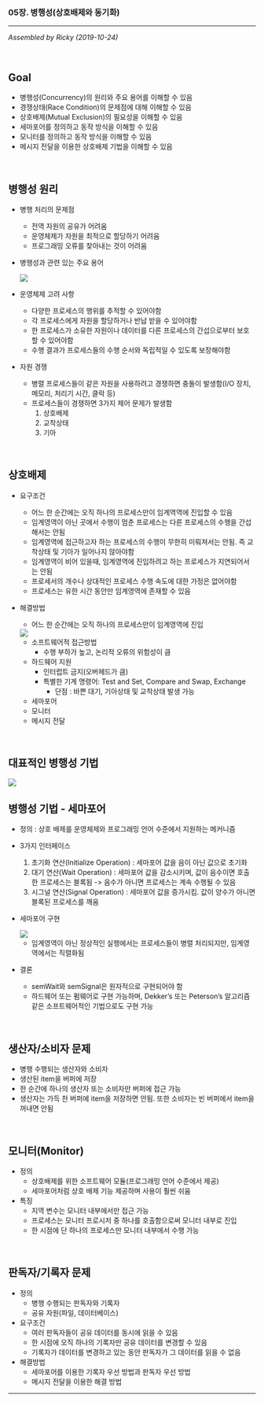 ### 05장. 병행성(상호배제와 동기화)

---

*Assembled by Ricky (2019-10-24)*

<br>

## Goal

- 병행성(Concurrency)의 원리와 주요 용어를 이해할 수 있음
- 경쟁상태(Race Condition)의 문제점에 대해 이해할 수 있음
- 상호배제(Mutual Exclusion)의 필요성을 이해할 수 있음
- 세마포어를 정의하고 동작 방식을 이해할 수 있음
- 모니터를 정의하고 동작 방식을 이해할 수 있음
- 메시지 전달을 이용한 상호배제 기법을 이해할 수 있음

<br>

## 병행성 원리

- 병행 처리의 문제점

  - 전역 자원의 공유가 어려움
  - 운영체제가 자원을 최적으로 할당하기 어려움
  - 프로그래밍 오류를 찾아내는 것이 어려움

- 병행성과 관련 있는 주요 용어

  <img src="../resources/os-05-001.png">

- 운영체제 고려 사항

  - 다양한 프로세스의 행위를 추적할 수 있어야함
  - 각 프로세스에게 자원을 할당하거나 반납 받을 수 있어야함
  - 한 프로세스가 소유한 자원이나 데이터를 다른 프로세스의 간섭으로부터 보호할 수 있어야함
  - 수행 결과가 프로세스들의 수행 순서와 독립적일 수 있도록 보장해야함

- 자원 경쟁

  - 병렬 프로세스들이 같은 자원을 사용하려고 경쟁하면 충돌이 발생함(I/O 장치, 메모리, 처리기 시간, 클락 등)
  - 프로세스들이 경쟁하면 3가지 제어 문제가 발생함
    1. 상호배제
    2. 교착상태
    3. 기아

<br>

## 상호배제

- 요구조건

  - 어느 한 순간에는 오직 하나의 프로세스만이 임계역역에 진입할 수 있음
  - 임계영역이 아닌 곳에서 수행이 멈춘 프로세스는 다른 프로세스의 수행을 간섭해서는 안됨
  - 임계영역에 접근하고자 하는 프로세스의 수행이 무한히 미뤄져서는 안됨. 즉 교착상태 및 기아가 일어나지 않아야함
  - 임계영역이 비어 있을때, 임계영역에 진입하려고 하는 프로세스가 지연되어서는 안됨
  - 프로세서의 개수나 상대적인 프로세스 수행 속도에 대한 가정은 없어야함
  - 프로세스는 유한 시간 동안만 임계영역에 존재할 수 있음

- 해결방법

  - 어느 한 순간에는 오직 하나의 프로세스만이 임계영역에 진입

  <img src="../resources/os-05-002.png">

  - 소프트웨어적 접근방법
    - 수행 부하가 높고, 논리적 오류의 위험성이 큼
  - 하드웨어 지원
    - 인터럽트 금지(오버헤드가 큼)
    - 특별한 기계 명령어: Test and Set, Compare and Swap, Exchange
      - 단점 : 바쁜 대기, 기아상태 및 교착상태 발생 가능
  - 세마포어
  - 모니터 
  - 메시지 전달 

<br>

## 대표적인 병행성 기법

<img src="../resources/os-05-003.png">

<br>

## 병행성 기법 - 세마포어

- 정의 : 상호 배제를 운영체제와 프로그래밍 언어 수준에서 지원하는 메커니즘

- 3가지 인터페이스

  1. 초기화 연산(Initialize Operation) : 세마포어 값을 음이 아닌 값으로 초기화
  2. 대기 연산(Wait Operation) : 세마포어 값을 감소시키며, 값이 음수이면 호출한 프로세스는 블록됨 -> 음수가 아니면 프로세스는 계속 수행될 수 있음
  3. 시그널 연산(Signal Operation) : 세마포어 값을 증가시킴. 값이 양수가 아니면 블록된 프로세스를 깨움

- 세마포어 구현

  <img src="../resources/os-05-004.png">

  - 임계영역이 아닌 정상적인 실행에서는 프로세스들이 병렬 처리되지만, 임계영역에서는 직렬화됨

- 결론

  - semWait와 semSignal은 원자적으로 구현되어야 함
  - 하드웨어 또는 펌웨어로 구현 가능하며, Dekker’s 또는 Peterson’s 알고리즘 같은 소프트웨어적인 기법으로도 구현 가능

<br>

## 생산자/소비자 문제

- 병행 수행되는 생산자와 소비자
- 생산된 item을 버퍼에 저장
- 한 순간에 하나의 생산자 또는 소비자만 버퍼에 접근 가능
- 생산자는 가득 찬 버퍼에 item을 저장하면 안됨. 또한 소비자는 빈 버퍼에서 item을 꺼내면 안됨

<br>

## 모니터(Monitor)

- 정의 
  - 상호배제를 위한 소프트웨어 모듈(프로그래밍 언어 수준에서 제공)
  - 세마포어처럼 상호 배제 기능 제공하며 사용이 훨씬 쉬움
- 특징
  - 지역 변수는 모니터 내부에서만 접근 가능
  - 프로세스는 모니터 프로시저 중 하나를 호출함으로써 모니터 내부로 진입
  - 한 시점에 단 하나의 프로세스만 모니터 내부에서 수행 가능

<br>

## 판독자/기록자 문제

- 정의
  - 병행 수행되는 판독자와 기록자
  - 공유 자원(파일, 데이터베이스)
- 요구조건
  - 여러 판독자들이 공유 데이터를 동시에 읽을 수 있음
  - 한 시점에 오직 하나의 기록자만 공유 데이터를 변경할 수 있음
  - 기록자가 데이터를 변경하고 있는 동안 판독자가 그 데이터를 읽을 수 없음
- 해결방법
  - 세마포어를 이용한 기록자 우선 방법과 판독자 우선 방법
  - 메시지 전달을 이용한 해결 방법

---

